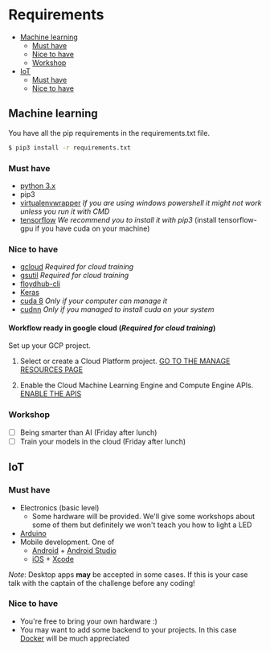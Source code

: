 # Requirements

- [Machine learning](https://github.com/uCodeByadidas/Requirements#machine-learning)
  * [Must have](https://github.com/uCodeByadidas/Requirements#must-have)
  * [Nice to have](https://github.com/uCodeByadidas/Requirements#nice-to-have)
  * [Workshop](https://github.com/uCodeByadidas/Requirements#workshop)
- [IoT](https://github.com/uCodeByadidas/Requirements#iot)
  * [Must have](https://github.com/uCodeByadidas/Requirements#must-have-1)
  * [Nice to have](https://github.com/uCodeByadidas/Requirements#nice-to-have-1)

## Machine learning

You have all the pip requirements in the requirements.txt file.
```bash
$ pip3 install -r requirements.txt
```

### Must have

- [python 3.x](https://www.python.org/downloads/)
- pip3
- [virtualenvwrapper](http://virtualenvwrapper.readthedocs.io/en/latest/install.html) *If you are using windows powershell it might not work unless you run it with CMD*
- [tensorflow](https://www.tensorflow.org/install/) *We recommend you to install it with pip3* (install tensorflow-gpu if you have cuda on your machine)

### Nice to have

- [gcloud](https://cloud.google.com/sdk/downloads?hl=en) *Required for cloud training*
- [gsutil](https://cloud.google.com/storage/docs/gsutil_install) *Required for cloud training*
- [floydhub-cli](https://github.com/floydhub/floyd-cli)
- [Keras](https://keras.io/#installation)
- [cuda 8](https://developer.nvidia.com/cuda-80-ga2-download-archive) *Only if your computer can manage it*
- [cudnn](https://developer.nvidia.com/cudnn) *Only if you managed to install cuda on your system*

#### Workflow ready in google cloud (*Required for cloud training*)

Set up your GCP project.

1. Select or create a Cloud Platform project. [GO TO THE MANAGE RESOURCES PAGE](https://console.cloud.google.com/cloud-resource-manager)

2. Enable the Cloud Machine Learning Engine and Compute Engine APIs. [ENABLE THE APIS](https://console.cloud.google.com/flows/enableapi?apiid=ml.googleapis.com,compute_component)


### Workshop

- [ ] Being smarter than AI (Friday after lunch)
- [ ] Train your models in the cloud (Friday after lunch)

## IoT

### Must have

- Electronics (basic level)
  - Some hardware will be provided. We'll give some workshops about some of them but definitely we won't teach you how to light a LED
- [Arduino](https://www.arduino.cc/)
- Mobile development. One of
  - [Android](https://developer.android.com) + [Android Studio](https://developer.android.com/studio/index.html?)
  - [iOS](https://developer.apple.com/) + [Xcode](https://developer.apple.com/xcode/)

*Note*: Desktop apps **may** be accepted in some cases. If this is your case talk with the captain of the challenge before any coding!

### Nice to have

- You're free to bring your own hardware :)
- You may want to add some backend to your projects. In this case [Docker](https://www.docker.com/) will be much appreciated
